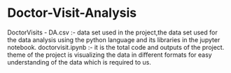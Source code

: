 # Doctor-Visit-Analysis
DoctorVisits - DA.csv :-  data set used in the project,the data set used for the data analysis using the python language and its libraries in the jupyter notebook.
doctorvisit.ipynb :- it is the total code and outputs of the project.
theme of the project is visualizing  the data in different formats for easy understanding of the data which is required to us.
